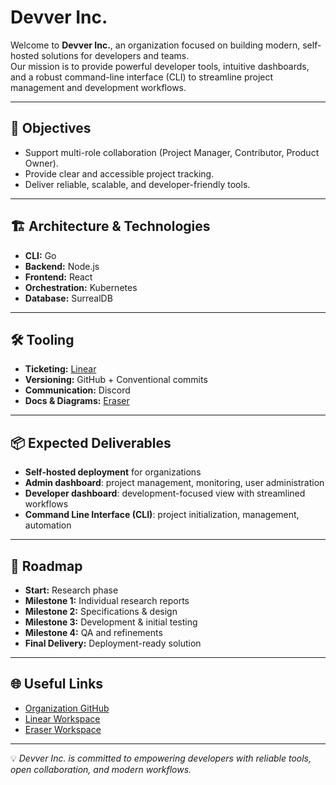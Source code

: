 # Devver Inc.

Welcome to **Devver Inc.**, an organization focused on building modern, self-hosted solutions for developers and teams.  
Our mission is to provide powerful developer tools, intuitive dashboards, and a robust command-line interface (CLI) to streamline project management and development workflows.

---

## 🚀 Objectives

- Support multi-role collaboration (Project Manager, Contributor, Product Owner).  
- Provide clear and accessible project tracking.  
- Deliver reliable, scalable, and developer-friendly tools.  

---

## 🏗️ Architecture & Technologies

- **CLI:** Go  
- **Backend:** Node.js  
- **Frontend:** React  
- **Orchestration:** Kubernetes  
- **Database:** SurrealDB  

---

## 🛠️ Tooling

- **Ticketing:** [Linear](https://linear.app/devver)  
- **Versioning:** GitHub + Conventional commits  
- **Communication:** Discord  
- **Docs & Diagrams:** [Eraser](https://app.eraser.io/workspace/7QUtptxpSNWFtK4TtGCN)  

---

## 📦 Expected Deliverables

- **Self-hosted deployment** for organizations  
- **Admin dashboard**: project management, monitoring, user administration  
- **Developer dashboard**: development-focused view with streamlined workflows  
- **Command Line Interface (CLI)**: project initialization, management, automation  

---

## 📅 Roadmap

- **Start:** Research phase  
- **Milestone 1:** Individual research reports  
- **Milestone 2:** Specifications & design  
- **Milestone 3:** Development & initial testing  
- **Milestone 4:** QA and refinements  
- **Final Delivery:** Deployment-ready solution  

---

## 🌐 Useful Links

- [Organization GitHub](https://github.com/orgs/Devver-Inc)  
- [Linear Workspace](https://linear.app/devver)  
- [Eraser Workspace](https://app.eraser.io/workspace/7QUtptxpSNWFtK4TtGCN)  

---

💡 *Devver Inc. is committed to empowering developers with reliable tools, open collaboration, and modern workflows.*
